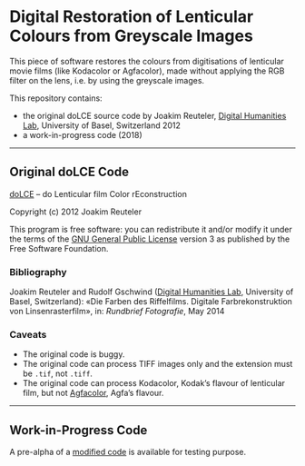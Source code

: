 # Digital Restoration of Lenticular Colours from Greyscale Images

This piece of software restores the colours from digitisations of lenticular movie films (like Kodacolor or Agfacolor), made without applying the RGB filter on the lens, i.e. by using the greyscale images.

This repository contains:

- the original doLCE source code by Joakim Reuteler, [Digital Humanities Lab](http://dhlab.unibas.ch/dolce/), University of Basel, Switzerland 2012
- a work-in-progress code (2018)

---

## Original doLCE Code

[doLCE](doLCE/README) – do Lenticular film Color rEconstruction

Copyright (c) 2012 Joakim Reuteler

This program is free software: you can redistribute it and/or modify it under the terms of the [GNU General Public License](https://www.gnu.org/licenses/#GPL) version 3 as published by the Free Software Foundation.

### Bibliography

Joakim Reuteler and Rudolf Gschwind ([Digital Humanities Lab](http://dhlab.unibas.ch/dolce/), University of Basel, Switzerland): «Die Farben des Riffelfilms. Digitale Farbrekonstruktion von Linsenrasterfilm», in: _Rundbrief Fotografie_, May 2014

### Caveats

- The original code is buggy.
- The original code can process TIFF images only and the extension must be `.tif`, not `.tiff`.
- The original code can process Kodacolor, Kodak’s flavour of lenticular film, but not [Agfacolor](http://zauberklang.ch/filmcolors/timeline-entry/1262/), Agfa’s flavour.

---

## Work-in-Progress Code

A pre-alpha of a [modified code](lenticular/README.md) is available for testing purpose.
